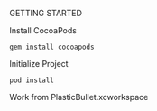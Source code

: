 GETTING STARTED

Install CocoaPods

    gem install cocoapods

Initialize Project

    pod install

Work from PlasticBullet.xcworkspace
